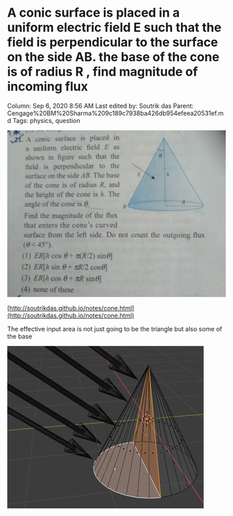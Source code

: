 # A conic surface is placed in a uniform electric field E such that the field is perpendicular to the surface on the side AB. the base of the cone is of radius R , find magnitude of incoming flux

Column: Sep 6, 2020 8:56 AM
Last edited by: Soutrik das
Parent: Cengage%20BM%20Sharma%209c189c7938ba426db954efeea20531ef.md
Tags: physics, question

![A%20conic%20surface%20is%20placed%20in%20a%20uniform%20electric%20fi%20971e1d5f19f44151bcbf40137a68239e/WhatsApp_Image_2020-09-05_at_21.07.46.jpeg](A%20conic%20surface%20is%20placed%20in%20a%20uniform%20electric%20fi%20971e1d5f19f44151bcbf40137a68239e/WhatsApp_Image_2020-09-05_at_21.07.46.jpeg)

[http://soutrikdas.github.io/notes/cone.html](http://soutrikdas.github.io/notes/cone.html)

The effective input area is not just going to be the triangle but also some of the base 

![A%20conic%20surface%20is%20placed%20in%20a%20uniform%20electric%20fi%20971e1d5f19f44151bcbf40137a68239e/Untitled.png](A%20conic%20surface%20is%20placed%20in%20a%20uniform%20electric%20fi%20971e1d5f19f44151bcbf40137a68239e/Untitled.png)